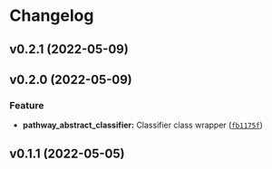 # Changelog

<!--next-version-placeholder-->

## v0.2.1 (2022-05-09)


## v0.2.0 (2022-05-09)
### Feature
* **pathway_abstract_classifier:** Classifier class wrapper ([`fb1175f`](https://github.com/PathwayCommons/pathway-abstract-classifier/commit/fb1175f53dbdac2814e8dde4bf76d8ffee64e808))

## v0.1.1 (2022-05-05)

